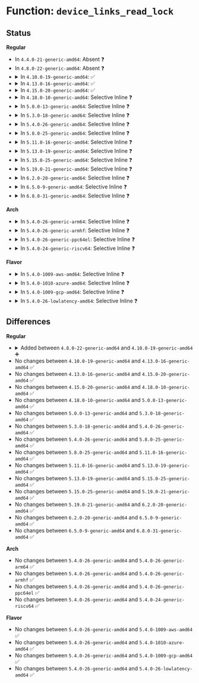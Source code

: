 # Function: <code>device_links_read_lock</code>

## Status
<b>Regular</b>
<ul>
<li>
In <code>4.4.0-21-generic-amd64</code>: Absent ❓
</li>
<li>
In <code>4.8.0-22-generic-amd64</code>: Absent ❓
</li>
<li>
<details>
<summary>In <code>4.10.0-19-generic-amd64</code>: ✅</summary>

```c
int device_links_read_lock()
```

```json
{
  "name": "device_links_read_lock",
  "collision_type": "Unique Global",
  "inline_type": "No",
  "funcs": [
    {
      "addr": 18446744071584905312,
      "name": "device_links_read_lock",
      "external": true,
      "loc": "drivers/base/core.c:63",
      "file": "drivers/base/core.c",
      "inline": "seen, unknown",
      "caller_inline": [],
      "caller_func": [
        "drivers/base/power/runtime.c:pm_runtime_put_suppliers",
        "drivers/base/power/runtime.c:pm_runtime_get_suppliers",
        "drivers/base/power/runtime.c:pm_runtime_clean_up_links",
        "drivers/base/power/runtime.c:__rpm_callback",
        "drivers/base/power/runtime.c:__rpm_callback",
        "drivers/base/power/main.c:__device_suspend",
        "drivers/base/power/main.c:dpm_wait_for_subordinate",
        "drivers/base/power/main.c:dpm_wait_for_suppliers"
      ]
    }
  ],
  "symbols": [
    {
      "addr": 18446744071584905312,
      "name": "device_links_read_lock",
      "section": ".text",
      "bind": "STB_GLOBAL",
      "size": 23
    }
  ]
}
```
</details>
</li>
<li>
<details>
<summary>In <code>4.13.0-16-generic-amd64</code>: ✅</summary>

```c
int device_links_read_lock()
```

```json
{
  "name": "device_links_read_lock",
  "collision_type": "Unique Global",
  "inline_type": "No",
  "funcs": [
    {
      "addr": 18446744071584990544,
      "name": "device_links_read_lock",
      "external": true,
      "loc": "drivers/base/core.c:64",
      "file": "drivers/base/core.c",
      "inline": "seen, unknown",
      "caller_inline": [],
      "caller_func": [
        "drivers/base/power/runtime.c:pm_runtime_put_suppliers",
        "drivers/base/power/runtime.c:pm_runtime_get_suppliers",
        "drivers/base/power/runtime.c:pm_runtime_clean_up_links",
        "drivers/base/power/runtime.c:__rpm_callback",
        "drivers/base/power/runtime.c:__rpm_callback",
        "drivers/base/power/main.c:__device_suspend",
        "drivers/base/power/main.c:dpm_wait_for_subordinate",
        "drivers/base/power/main.c:dpm_wait_for_suppliers"
      ]
    }
  ],
  "symbols": [
    {
      "addr": 18446744071584990544,
      "name": "device_links_read_lock",
      "section": ".text",
      "bind": "STB_GLOBAL",
      "size": 23
    }
  ]
}
```
</details>
</li>
<li>
<details>
<summary>In <code>4.15.0-20-generic-amd64</code>: ✅</summary>

```c
int device_links_read_lock()
```

```json
{
  "name": "device_links_read_lock",
  "collision_type": "Unique Global",
  "inline_type": "No",
  "funcs": [
    {
      "addr": 18446744071585412496,
      "name": "device_links_read_lock",
      "external": true,
      "loc": "drivers/base/core.c:64",
      "file": "drivers/base/core.c",
      "inline": "seen, unknown",
      "caller_inline": [],
      "caller_func": [
        "drivers/base/power/runtime.c:pm_runtime_put_suppliers",
        "drivers/base/power/runtime.c:pm_runtime_get_suppliers",
        "drivers/base/power/runtime.c:pm_runtime_clean_up_links",
        "drivers/base/power/runtime.c:__rpm_callback",
        "drivers/base/power/runtime.c:__rpm_callback",
        "drivers/base/power/main.c:__device_suspend",
        "drivers/base/power/main.c:__device_suspend_noirq",
        "drivers/base/power/main.c:dpm_wait_for_subordinate",
        "drivers/base/power/main.c:dpm_wait_for_suppliers"
      ]
    }
  ],
  "symbols": [
    {
      "addr": 18446744071585412496,
      "name": "device_links_read_lock",
      "section": ".text",
      "bind": "STB_GLOBAL",
      "size": 23
    }
  ]
}
```
</details>
</li>
<li>
<details>
<summary>In <code>4.18.0-10-generic-amd64</code>: Selective Inline ❓</summary>

```c
int device_links_read_lock()
```

```json
{
  "name": "device_links_read_lock",
  "collision_type": "Unique Global",
  "inline_type": "Selective",
  "funcs": [
    {
      "addr": 18446744071585656469,
      "name": "device_links_read_lock",
      "external": true,
      "loc": "drivers/base/core.c:61",
      "file": "drivers/base/core.c",
      "inline": "not declared, inlined",
      "caller_inline": [
        "drivers/base/core.c:device_pm_move_to_tail"
      ],
      "caller_func": [
        "drivers/base/power/runtime.c:pm_runtime_put_suppliers",
        "drivers/base/power/runtime.c:pm_runtime_get_suppliers",
        "drivers/base/power/runtime.c:pm_runtime_clean_up_links",
        "drivers/base/power/runtime.c:__rpm_callback",
        "drivers/base/power/runtime.c:__rpm_callback",
        "drivers/base/power/main.c:__device_suspend",
        "drivers/base/power/main.c:__device_suspend_noirq",
        "drivers/base/power/main.c:dpm_wait_for_subordinate",
        "drivers/base/power/main.c:dpm_wait_for_suppliers"
      ]
    }
  ],
  "symbols": [
    {
      "addr": 18446744071585655104,
      "name": "device_links_read_lock",
      "section": ".text",
      "bind": "STB_GLOBAL",
      "size": 23
    }
  ]
}
```
</details>
</li>
<li>
<details>
<summary>In <code>5.0.0-13-generic-amd64</code>: Selective Inline ❓</summary>

```c
int device_links_read_lock()
```

```json
{
  "name": "device_links_read_lock",
  "collision_type": "Unique Global",
  "inline_type": "Selective",
  "funcs": [
    {
      "addr": 18446744071585788629,
      "name": "device_links_read_lock",
      "external": true,
      "loc": "drivers/base/core.c:62",
      "file": "drivers/base/core.c",
      "inline": "not declared, inlined",
      "caller_inline": [
        "drivers/base/core.c:device_pm_move_to_tail"
      ],
      "caller_func": [
        "drivers/base/power/runtime.c:pm_runtime_put_suppliers",
        "drivers/base/power/runtime.c:pm_runtime_get_suppliers",
        "drivers/base/power/runtime.c:pm_runtime_clean_up_links",
        "drivers/base/power/runtime.c:__rpm_callback",
        "drivers/base/power/runtime.c:__rpm_callback",
        "drivers/base/power/main.c:__device_suspend",
        "drivers/base/power/main.c:__device_suspend_noirq",
        "drivers/base/power/main.c:dpm_wait_for_subordinate",
        "drivers/base/power/main.c:dpm_wait_for_suppliers"
      ]
    }
  ],
  "symbols": [
    {
      "addr": 18446744071585787232,
      "name": "device_links_read_lock",
      "section": ".text",
      "bind": "STB_GLOBAL",
      "size": 23
    }
  ]
}
```
</details>
</li>
<li>
<details>
<summary>In <code>5.3.0-18-generic-amd64</code>: Selective Inline ❓</summary>

```c
int device_links_read_lock()
```

```json
{
  "name": "device_links_read_lock",
  "collision_type": "Unique Global",
  "inline_type": "Selective",
  "funcs": [
    {
      "addr": 18446744071586019605,
      "name": "device_links_read_lock",
      "external": true,
      "loc": "drivers/base/core.c:62",
      "file": "drivers/base/core.c",
      "inline": "not declared, inlined",
      "caller_inline": [
        "drivers/base/core.c:device_pm_move_to_tail"
      ],
      "caller_func": [
        "drivers/base/power/runtime.c:pm_runtime_put_suppliers",
        "drivers/base/power/runtime.c:pm_runtime_get_suppliers",
        "drivers/base/power/runtime.c:pm_runtime_clean_up_links",
        "drivers/base/power/runtime.c:__pm_runtime_set_status",
        "drivers/base/power/runtime.c:__pm_runtime_set_status",
        "drivers/base/power/runtime.c:__rpm_callback",
        "drivers/base/power/runtime.c:__rpm_callback",
        "drivers/base/power/main.c:__device_suspend",
        "drivers/base/power/main.c:__device_suspend_noirq",
        "drivers/base/power/main.c:dpm_wait_for_subordinate",
        "drivers/base/power/main.c:dpm_wait_for_suppliers"
      ]
    }
  ],
  "symbols": [
    {
      "addr": 18446744071586018064,
      "name": "device_links_read_lock",
      "section": ".text",
      "bind": "STB_GLOBAL",
      "size": 23
    }
  ]
}
```
</details>
</li>
<li>
<details>
<summary>In <code>5.4.0-26-generic-amd64</code>: Selective Inline ❓</summary>

```c
int device_links_read_lock()
```

```json
{
  "name": "device_links_read_lock",
  "collision_type": "Unique Global",
  "inline_type": "Selective",
  "funcs": [
    {
      "addr": 18446744071586167349,
      "name": "device_links_read_lock",
      "external": true,
      "loc": "drivers/base/core.c:63",
      "file": "drivers/base/core.c",
      "inline": "not declared, inlined",
      "caller_inline": [
        "drivers/base/core.c:device_pm_move_to_tail"
      ],
      "caller_func": [
        "drivers/base/power/runtime.c:pm_runtime_put_suppliers",
        "drivers/base/power/runtime.c:pm_runtime_get_suppliers",
        "drivers/base/power/runtime.c:pm_runtime_clean_up_links",
        "drivers/base/power/runtime.c:__pm_runtime_set_status",
        "drivers/base/power/runtime.c:__pm_runtime_set_status",
        "drivers/base/power/runtime.c:__rpm_callback",
        "drivers/base/power/runtime.c:__rpm_callback",
        "drivers/base/power/main.c:__device_suspend",
        "drivers/base/power/main.c:__device_suspend_noirq",
        "drivers/base/power/main.c:dpm_wait_for_subordinate"
      ]
    }
  ],
  "symbols": [
    {
      "addr": 18446744071586165776,
      "name": "device_links_read_lock",
      "section": ".text",
      "bind": "STB_GLOBAL",
      "size": 23
    }
  ]
}
```
</details>
</li>
<li>
<details>
<summary>In <code>5.8.0-25-generic-amd64</code>: Selective Inline ❓</summary>

```c
int device_links_read_lock()
```

```json
{
  "name": "device_links_read_lock",
  "collision_type": "Unique Global",
  "inline_type": "Selective",
  "funcs": [
    {
      "addr": 18446744071586927189,
      "name": "device_links_read_lock",
      "external": true,
      "loc": "drivers/base/core.c:71",
      "file": "drivers/base/core.c",
      "inline": "not declared, inlined",
      "caller_inline": [
        "drivers/base/core.c:device_pm_move_to_tail"
      ],
      "caller_func": [
        "drivers/base/power/runtime.c:pm_runtime_put_suppliers",
        "drivers/base/power/runtime.c:pm_runtime_get_suppliers",
        "drivers/base/power/runtime.c:pm_runtime_clean_up_links",
        "drivers/base/power/runtime.c:__pm_runtime_set_status",
        "drivers/base/power/runtime.c:__pm_runtime_set_status",
        "drivers/base/power/runtime.c:__rpm_callback",
        "drivers/base/power/runtime.c:__rpm_callback",
        "drivers/base/power/main.c:__device_suspend",
        "drivers/base/power/main.c:__device_suspend_noirq",
        "drivers/base/power/main.c:dpm_wait_for_subordinate"
      ]
    }
  ],
  "symbols": [
    {
      "addr": 18446744071586924320,
      "name": "device_links_read_lock",
      "section": ".text",
      "bind": "STB_GLOBAL",
      "size": 23
    }
  ]
}
```
</details>
</li>
<li>
<details>
<summary>In <code>5.11.0-16-generic-amd64</code>: Selective Inline ❓</summary>

```c
int device_links_read_lock()
```

```json
{
  "name": "device_links_read_lock",
  "collision_type": "Unique Global",
  "inline_type": "Selective",
  "funcs": [
    {
      "addr": 18446744071587010885,
      "name": "device_links_read_lock",
      "external": true,
      "loc": "drivers/base/core.c:165",
      "file": "drivers/base/core.c",
      "inline": "not declared, inlined",
      "caller_inline": [
        "drivers/base/core.c:device_pm_move_to_tail"
      ],
      "caller_func": [
        "drivers/base/power/runtime.c:pm_runtime_put_suppliers",
        "drivers/base/power/runtime.c:pm_runtime_get_suppliers",
        "drivers/base/power/runtime.c:__pm_runtime_set_status",
        "drivers/base/power/runtime.c:__pm_runtime_set_status",
        "drivers/base/power/runtime.c:rpm_suspend",
        "drivers/base/power/runtime.c:__rpm_callback",
        "drivers/base/power/runtime.c:__rpm_callback",
        "drivers/base/power/main.c:__device_suspend",
        "drivers/base/power/main.c:__device_suspend_noirq",
        "drivers/base/power/main.c:dpm_wait_for_subordinate"
      ]
    }
  ],
  "symbols": [
    {
      "addr": 18446744071587008048,
      "name": "device_links_read_lock",
      "section": ".text",
      "bind": "STB_GLOBAL",
      "size": 23
    }
  ]
}
```
</details>
</li>
<li>
<details>
<summary>In <code>5.13.0-19-generic-amd64</code>: Selective Inline ❓</summary>

```c
int device_links_read_lock()
```

```json
{
  "name": "device_links_read_lock",
  "collision_type": "Unique Global",
  "inline_type": "Selective",
  "funcs": [
    {
      "addr": 18446744071586894133,
      "name": "device_links_read_lock",
      "external": true,
      "loc": "drivers/base/core.c:183",
      "file": "drivers/base/core.c",
      "inline": "not declared, inlined",
      "caller_inline": [
        "drivers/base/core.c:device_pm_move_to_tail"
      ],
      "caller_func": [
        "drivers/base/power/runtime.c:pm_runtime_put_suppliers",
        "drivers/base/power/runtime.c:pm_runtime_get_suppliers",
        "drivers/base/power/runtime.c:__pm_runtime_set_status",
        "drivers/base/power/runtime.c:__pm_runtime_set_status",
        "drivers/base/power/runtime.c:rpm_suspend",
        "drivers/base/power/runtime.c:__rpm_callback",
        "drivers/base/power/runtime.c:__rpm_callback",
        "drivers/base/power/main.c:__device_suspend",
        "drivers/base/power/main.c:__device_suspend_noirq",
        "drivers/base/power/main.c:dpm_wait_for_subordinate"
      ]
    }
  ],
  "symbols": [
    {
      "addr": 18446744071586890816,
      "name": "device_links_read_lock",
      "section": ".text",
      "bind": "STB_GLOBAL",
      "size": 23
    }
  ]
}
```
</details>
</li>
<li>
<details>
<summary>In <code>5.15.0-25-generic-amd64</code>: Selective Inline ❓</summary>

```c
int device_links_read_lock()
```

```json
{
  "name": "device_links_read_lock",
  "collision_type": "Unique Global",
  "inline_type": "Selective",
  "funcs": [
    {
      "addr": 18446744071587456037,
      "name": "device_links_read_lock",
      "external": true,
      "loc": "drivers/base/core.c:195",
      "file": "drivers/base/core.c",
      "inline": "not declared, inlined",
      "caller_inline": [
        "drivers/base/core.c:device_pm_move_to_tail"
      ],
      "caller_func": [
        "drivers/base/power/runtime.c:pm_runtime_put_suppliers",
        "drivers/base/power/runtime.c:pm_runtime_get_suppliers",
        "drivers/base/power/runtime.c:__pm_runtime_set_status",
        "drivers/base/power/runtime.c:__pm_runtime_set_status",
        "drivers/base/power/runtime.c:rpm_suspend",
        "drivers/base/power/runtime.c:__rpm_callback",
        "drivers/base/power/runtime.c:__rpm_callback",
        "drivers/base/power/main.c:__device_suspend",
        "drivers/base/power/main.c:__device_suspend_noirq",
        "drivers/base/power/main.c:dpm_wait_for_subordinate"
      ]
    }
  ],
  "symbols": [
    {
      "addr": 18446744071587452576,
      "name": "device_links_read_lock",
      "section": ".text",
      "bind": "STB_GLOBAL",
      "size": 23
    }
  ]
}
```
</details>
</li>
<li>
<details>
<summary>In <code>5.19.0-21-generic-amd64</code>: Selective Inline ❓</summary>

```c
int device_links_read_lock()
```

```json
{
  "name": "device_links_read_lock",
  "collision_type": "Unique Global",
  "inline_type": "Selective",
  "funcs": [
    {
      "addr": 18446744071588774949,
      "name": "device_links_read_lock",
      "external": true,
      "loc": "drivers/base/core.c:196",
      "file": "drivers/base/core.c",
      "inline": "not declared, inlined",
      "caller_inline": [
        "drivers/base/core.c:device_pm_move_to_tail"
      ],
      "caller_func": [
        "drivers/base/power/runtime.c:pm_runtime_put_suppliers",
        "drivers/base/power/runtime.c:pm_runtime_get_suppliers",
        "drivers/base/power/runtime.c:__pm_runtime_set_status",
        "drivers/base/power/runtime.c:__pm_runtime_set_status",
        "drivers/base/power/runtime.c:rpm_suspend",
        "drivers/base/power/runtime.c:__rpm_callback",
        "drivers/base/power/runtime.c:__rpm_callback",
        "drivers/base/power/main.c:__device_suspend",
        "drivers/base/power/main.c:__device_suspend_noirq",
        "drivers/base/power/main.c:dpm_wait_for_subordinate"
      ]
    }
  ],
  "symbols": [
    {
      "addr": 18446744071588771248,
      "name": "device_links_read_lock",
      "section": ".text",
      "bind": "STB_GLOBAL",
      "size": 29
    }
  ]
}
```
</details>
</li>
<li>
<details>
<summary>In <code>6.2.0-20-generic-amd64</code>: Selective Inline ❓</summary>

```c
int device_links_read_lock()
```

```json
{
  "name": "device_links_read_lock",
  "collision_type": "Unique Global",
  "inline_type": "Selective",
  "funcs": [
    {
      "addr": 18446744071590268053,
      "name": "device_links_read_lock",
      "external": true,
      "loc": "drivers/base/core.c:264",
      "file": "drivers/base/core.c",
      "inline": "not declared, inlined",
      "caller_inline": [
        "drivers/base/core.c:device_pm_move_to_tail"
      ],
      "caller_func": [
        "drivers/base/power/runtime.c:pm_runtime_put_suppliers",
        "drivers/base/power/runtime.c:pm_runtime_get_suppliers",
        "drivers/base/power/runtime.c:__pm_runtime_set_status",
        "drivers/base/power/runtime.c:__pm_runtime_set_status",
        "drivers/base/power/runtime.c:rpm_suspend",
        "drivers/base/power/runtime.c:__rpm_callback",
        "drivers/base/power/runtime.c:__rpm_callback",
        "drivers/base/power/main.c:__device_suspend",
        "drivers/base/power/main.c:__device_suspend_noirq",
        "drivers/base/power/main.c:dpm_wait_for_subordinate"
      ]
    }
  ],
  "symbols": [
    {
      "addr": 18446744071590264576,
      "name": "device_links_read_lock",
      "section": ".text",
      "bind": "STB_GLOBAL",
      "size": 29
    }
  ]
}
```
</details>
</li>
<li>
<details>
<summary>In <code>6.5.0-9-generic-amd64</code>: Selective Inline ❓</summary>

```c
int device_links_read_lock()
```

```json
{
  "name": "device_links_read_lock",
  "collision_type": "Unique Global",
  "inline_type": "Selective",
  "funcs": [
    {
      "addr": 18446744071590588453,
      "name": "device_links_read_lock",
      "external": true,
      "loc": "drivers/base/core.c:250",
      "file": "drivers/base/core.c",
      "inline": "not declared, inlined",
      "caller_inline": [
        "drivers/base/core.c:device_pm_move_to_tail"
      ],
      "caller_func": [
        "drivers/base/power/runtime.c:pm_runtime_put_suppliers",
        "drivers/base/power/runtime.c:pm_runtime_get_suppliers",
        "drivers/base/power/runtime.c:__pm_runtime_set_status",
        "drivers/base/power/runtime.c:__pm_runtime_set_status",
        "drivers/base/power/runtime.c:rpm_suspend",
        "drivers/base/power/runtime.c:__rpm_callback",
        "drivers/base/power/runtime.c:__rpm_callback",
        "drivers/base/power/main.c:__device_suspend",
        "drivers/base/power/main.c:__device_suspend_noirq",
        "drivers/base/power/main.c:dpm_wait_for_subordinate"
      ]
    }
  ],
  "symbols": [
    {
      "addr": 18446744071590584816,
      "name": "device_links_read_lock",
      "section": ".text",
      "bind": "STB_GLOBAL",
      "size": 29
    }
  ]
}
```
</details>
</li>
<li>
<details>
<summary>In <code>6.8.0-31-generic-amd64</code>: Selective Inline ❓</summary>

```c
int device_links_read_lock()
```

```json
{
  "name": "device_links_read_lock",
  "collision_type": "Unique Global",
  "inline_type": "Selective",
  "funcs": [
    {
      "addr": 18446744071590947125,
      "name": "device_links_read_lock",
      "external": true,
      "loc": "drivers/base/core.c:251",
      "file": "drivers/base/core.c",
      "inline": "not declared, inlined",
      "caller_inline": [
        "drivers/base/core.c:device_pm_move_to_tail"
      ],
      "caller_func": [
        "drivers/base/power/runtime.c:pm_runtime_put_suppliers",
        "drivers/base/power/runtime.c:pm_runtime_get_suppliers",
        "drivers/base/power/runtime.c:__pm_runtime_set_status",
        "drivers/base/power/runtime.c:__pm_runtime_set_status",
        "drivers/base/power/runtime.c:rpm_suspend",
        "drivers/base/power/runtime.c:__rpm_callback",
        "drivers/base/power/runtime.c:__rpm_callback",
        "drivers/base/power/main.c:__device_suspend",
        "drivers/base/power/main.c:__device_suspend_noirq",
        "drivers/base/power/main.c:dpm_wait_for_subordinate"
      ]
    }
  ],
  "symbols": [
    {
      "addr": 18446744071590943792,
      "name": "device_links_read_lock",
      "section": ".text",
      "bind": "STB_GLOBAL",
      "size": 29
    }
  ]
}
```
</details>
</li>
</ul>
<b>Arch</b>
<ul>
<li>
<details>
<summary>In <code>5.4.0-26-generic-arm64</code>: Selective Inline ❓</summary>

```c
int device_links_read_lock()
```

```json
{
  "name": "device_links_read_lock",
  "collision_type": "Unique Global",
  "inline_type": "Selective",
  "funcs": [
    {
      "addr": 18446603336498963300,
      "name": "device_links_read_lock",
      "external": true,
      "loc": "drivers/base/core.c:63",
      "file": "drivers/base/core.c",
      "inline": "not declared, inlined",
      "caller_inline": [
        "drivers/base/core.c:device_pm_move_to_tail"
      ],
      "caller_func": [
        "drivers/base/power/runtime.c:pm_runtime_put_suppliers",
        "drivers/base/power/runtime.c:pm_runtime_get_suppliers",
        "drivers/base/power/runtime.c:pm_runtime_clean_up_links",
        "drivers/base/power/runtime.c:__pm_runtime_set_status",
        "drivers/base/power/runtime.c:__pm_runtime_set_status",
        "drivers/base/power/runtime.c:__rpm_callback",
        "drivers/base/power/runtime.c:__rpm_callback",
        "drivers/base/power/main.c:__device_suspend",
        "drivers/base/power/main.c:__device_suspend_noirq",
        "drivers/base/power/main.c:dpm_wait_for_subordinate"
      ]
    }
  ],
  "symbols": [
    {
      "addr": 18446603336498961280,
      "name": "device_links_read_lock",
      "section": ".text",
      "bind": "STB_GLOBAL",
      "size": 36
    }
  ]
}
```
</details>
</li>
<li>
<details>
<summary>In <code>5.4.0-26-generic-armhf</code>: Selective Inline ❓</summary>

```c
int device_links_read_lock()
```

```json
{
  "name": "device_links_read_lock",
  "collision_type": "Unique Global",
  "inline_type": "Selective",
  "funcs": [
    {
      "addr": 3231533456,
      "name": "device_links_read_lock",
      "external": true,
      "loc": "drivers/base/core.c:63",
      "file": "drivers/base/core.c",
      "inline": "not declared, inlined",
      "caller_inline": [
        "drivers/base/core.c:device_pm_move_to_tail"
      ],
      "caller_func": [
        "drivers/base/power/runtime.c:pm_runtime_put_suppliers",
        "drivers/base/power/runtime.c:pm_runtime_get_suppliers",
        "drivers/base/power/runtime.c:pm_runtime_clean_up_links",
        "drivers/base/power/runtime.c:__pm_runtime_set_status",
        "drivers/base/power/runtime.c:__pm_runtime_set_status",
        "drivers/base/power/runtime.c:__rpm_callback",
        "drivers/base/power/runtime.c:__rpm_callback",
        "drivers/base/power/main.c:__device_suspend",
        "drivers/base/power/main.c:__device_suspend_noirq",
        "drivers/base/power/main.c:dpm_wait_for_subordinate"
      ]
    }
  ],
  "symbols": [
    {
      "addr": 3231531536,
      "name": "device_links_read_lock",
      "section": ".text",
      "bind": "STB_GLOBAL",
      "size": 36
    }
  ]
}
```
</details>
</li>
<li>
<details>
<summary>In <code>5.4.0-26-generic-ppc64el</code>: Selective Inline ❓</summary>

```c
int device_links_read_lock()
```

```json
{
  "name": "device_links_read_lock",
  "collision_type": "Unique Global",
  "inline_type": "Selective",
  "funcs": [
    {
      "addr": 13835058055292108792,
      "name": "device_links_read_lock",
      "external": true,
      "loc": "drivers/base/core.c:63",
      "file": "drivers/base/core.c",
      "inline": "not declared, inlined",
      "caller_inline": [
        "drivers/base/core.c:device_pm_move_to_tail"
      ],
      "caller_func": [
        "drivers/base/power/runtime.c:pm_runtime_put_suppliers",
        "drivers/base/power/runtime.c:pm_runtime_get_suppliers",
        "drivers/base/power/runtime.c:pm_runtime_clean_up_links",
        "drivers/base/power/runtime.c:__pm_runtime_set_status",
        "drivers/base/power/runtime.c:__pm_runtime_set_status",
        "drivers/base/power/runtime.c:__rpm_callback",
        "drivers/base/power/runtime.c:__rpm_callback",
        "drivers/base/power/main.c:__device_suspend",
        "drivers/base/power/main.c:__device_suspend_noirq",
        "drivers/base/power/main.c:dpm_wait_for_subordinate"
      ]
    }
  ],
  "symbols": [
    {
      "addr": 13835058055292106080,
      "name": "device_links_read_lock",
      "section": ".text",
      "bind": "STB_GLOBAL",
      "size": 60
    }
  ]
}
```
</details>
</li>
<li>
<details>
<summary>In <code>5.4.0-24-generic-riscv64</code>: Selective Inline ❓</summary>

```c
int device_links_read_lock()
```

```json
{
  "name": "device_links_read_lock",
  "collision_type": "Unique Global",
  "inline_type": "Selective",
  "funcs": [
    {
      "addr": 18446743936276344314,
      "name": "device_links_read_lock",
      "external": true,
      "loc": "drivers/base/core.c:63",
      "file": "drivers/base/core.c",
      "inline": "not declared, inlined",
      "caller_inline": [
        "drivers/base/core.c:device_pm_move_to_tail"
      ],
      "caller_func": [
        "drivers/base/power/runtime.c:pm_runtime_put_suppliers",
        "drivers/base/power/runtime.c:pm_runtime_get_suppliers",
        "drivers/base/power/runtime.c:pm_runtime_clean_up_links",
        "drivers/base/power/runtime.c:__pm_runtime_set_status",
        "drivers/base/power/runtime.c:__pm_runtime_set_status",
        "drivers/base/power/runtime.c:__rpm_callback",
        "drivers/base/power/runtime.c:__rpm_callback"
      ]
    }
  ],
  "symbols": [
    {
      "addr": 18446743936276342582,
      "name": "device_links_read_lock",
      "section": ".text",
      "bind": "STB_GLOBAL",
      "size": 42
    }
  ]
}
```
</details>
</li>
</ul>
<b>Flavor</b>
<ul>
<li>
<details>
<summary>In <code>5.4.0-1009-aws-amd64</code>: Selective Inline ❓</summary>

```c
int device_links_read_lock()
```

```json
{
  "name": "device_links_read_lock",
  "collision_type": "Unique Global",
  "inline_type": "Selective",
  "funcs": [
    {
      "addr": 18446744071585927717,
      "name": "device_links_read_lock",
      "external": true,
      "loc": "drivers/base/core.c:63",
      "file": "drivers/base/core.c",
      "inline": "not declared, inlined",
      "caller_inline": [
        "drivers/base/core.c:device_pm_move_to_tail"
      ],
      "caller_func": [
        "drivers/base/power/runtime.c:pm_runtime_put_suppliers",
        "drivers/base/power/runtime.c:pm_runtime_get_suppliers",
        "drivers/base/power/runtime.c:pm_runtime_clean_up_links",
        "drivers/base/power/runtime.c:__pm_runtime_set_status",
        "drivers/base/power/runtime.c:__pm_runtime_set_status",
        "drivers/base/power/runtime.c:__rpm_callback",
        "drivers/base/power/runtime.c:__rpm_callback",
        "drivers/base/power/main.c:__device_suspend",
        "drivers/base/power/main.c:__device_suspend_noirq",
        "drivers/base/power/main.c:dpm_wait_for_subordinate"
      ]
    }
  ],
  "symbols": [
    {
      "addr": 18446744071585926144,
      "name": "device_links_read_lock",
      "section": ".text",
      "bind": "STB_GLOBAL",
      "size": 23
    }
  ]
}
```
</details>
</li>
<li>
<details>
<summary>In <code>5.4.0-1010-azure-amd64</code>: Selective Inline ❓</summary>

```c
int device_links_read_lock()
```

```json
{
  "name": "device_links_read_lock",
  "collision_type": "Unique Global",
  "inline_type": "Selective",
  "funcs": [
    {
      "addr": 18446744071585776853,
      "name": "device_links_read_lock",
      "external": true,
      "loc": "drivers/base/core.c:63",
      "file": "drivers/base/core.c",
      "inline": "not declared, inlined",
      "caller_inline": [
        "drivers/base/core.c:device_pm_move_to_tail"
      ],
      "caller_func": [
        "drivers/base/power/runtime.c:pm_runtime_put_suppliers",
        "drivers/base/power/runtime.c:pm_runtime_get_suppliers",
        "drivers/base/power/runtime.c:pm_runtime_clean_up_links",
        "drivers/base/power/runtime.c:__pm_runtime_set_status",
        "drivers/base/power/runtime.c:__pm_runtime_set_status",
        "drivers/base/power/runtime.c:__rpm_callback",
        "drivers/base/power/runtime.c:__rpm_callback",
        "drivers/base/power/main.c:__device_suspend",
        "drivers/base/power/main.c:__device_suspend_noirq",
        "drivers/base/power/main.c:dpm_wait_for_subordinate"
      ]
    }
  ],
  "symbols": [
    {
      "addr": 18446744071585775280,
      "name": "device_links_read_lock",
      "section": ".text",
      "bind": "STB_GLOBAL",
      "size": 23
    }
  ]
}
```
</details>
</li>
<li>
<details>
<summary>In <code>5.4.0-1009-gcp-amd64</code>: Selective Inline ❓</summary>

```c
int device_links_read_lock()
```

```json
{
  "name": "device_links_read_lock",
  "collision_type": "Unique Global",
  "inline_type": "Selective",
  "funcs": [
    {
      "addr": 18446744071586117365,
      "name": "device_links_read_lock",
      "external": true,
      "loc": "drivers/base/core.c:63",
      "file": "drivers/base/core.c",
      "inline": "not declared, inlined",
      "caller_inline": [
        "drivers/base/core.c:device_pm_move_to_tail"
      ],
      "caller_func": [
        "drivers/base/power/runtime.c:pm_runtime_put_suppliers",
        "drivers/base/power/runtime.c:pm_runtime_get_suppliers",
        "drivers/base/power/runtime.c:pm_runtime_clean_up_links",
        "drivers/base/power/runtime.c:__pm_runtime_set_status",
        "drivers/base/power/runtime.c:__pm_runtime_set_status",
        "drivers/base/power/runtime.c:__rpm_callback",
        "drivers/base/power/runtime.c:__rpm_callback",
        "drivers/base/power/main.c:__device_suspend",
        "drivers/base/power/main.c:__device_suspend_noirq",
        "drivers/base/power/main.c:dpm_wait_for_subordinate"
      ]
    }
  ],
  "symbols": [
    {
      "addr": 18446744071586115792,
      "name": "device_links_read_lock",
      "section": ".text",
      "bind": "STB_GLOBAL",
      "size": 23
    }
  ]
}
```
</details>
</li>
<li>
<details>
<summary>In <code>5.4.0-26-lowlatency-amd64</code>: Selective Inline ❓</summary>

```c
int device_links_read_lock()
```

```json
{
  "name": "device_links_read_lock",
  "collision_type": "Unique Global",
  "inline_type": "Selective",
  "funcs": [
    {
      "addr": 18446744071586225973,
      "name": "device_links_read_lock",
      "external": true,
      "loc": "drivers/base/core.c:63",
      "file": "drivers/base/core.c",
      "inline": "not declared, inlined",
      "caller_inline": [
        "drivers/base/core.c:device_pm_move_to_tail"
      ],
      "caller_func": [
        "drivers/base/power/runtime.c:pm_runtime_put_suppliers",
        "drivers/base/power/runtime.c:pm_runtime_get_suppliers",
        "drivers/base/power/runtime.c:pm_runtime_clean_up_links",
        "drivers/base/power/runtime.c:__pm_runtime_set_status",
        "drivers/base/power/runtime.c:__pm_runtime_set_status",
        "drivers/base/power/runtime.c:__rpm_callback",
        "drivers/base/power/runtime.c:__rpm_callback",
        "drivers/base/power/main.c:__device_suspend",
        "drivers/base/power/main.c:__device_suspend_noirq",
        "drivers/base/power/main.c:dpm_wait_for_subordinate"
      ]
    }
  ],
  "symbols": [
    {
      "addr": 18446744071586224400,
      "name": "device_links_read_lock",
      "section": ".text",
      "bind": "STB_GLOBAL",
      "size": 23
    }
  ]
}
```
</details>
</li>
</ul>

## Differences
<b>Regular</b>
<ul>
<li>
<details>
<summary>Added between <code>4.8.0-22-generic-amd64</code> and <code>4.10.0-19-generic-amd64</code> ➕</summary>

```c
int device_links_read_lock()
```
</details>
</li>
<li>
No changes between <code>4.10.0-19-generic-amd64</code> and <code>4.13.0-16-generic-amd64</code> ✅
</li>
<li>
No changes between <code>4.13.0-16-generic-amd64</code> and <code>4.15.0-20-generic-amd64</code> ✅
</li>
<li>
No changes between <code>4.15.0-20-generic-amd64</code> and <code>4.18.0-10-generic-amd64</code> ✅
</li>
<li>
No changes between <code>4.18.0-10-generic-amd64</code> and <code>5.0.0-13-generic-amd64</code> ✅
</li>
<li>
No changes between <code>5.0.0-13-generic-amd64</code> and <code>5.3.0-18-generic-amd64</code> ✅
</li>
<li>
No changes between <code>5.3.0-18-generic-amd64</code> and <code>5.4.0-26-generic-amd64</code> ✅
</li>
<li>
No changes between <code>5.4.0-26-generic-amd64</code> and <code>5.8.0-25-generic-amd64</code> ✅
</li>
<li>
No changes between <code>5.8.0-25-generic-amd64</code> and <code>5.11.0-16-generic-amd64</code> ✅
</li>
<li>
No changes between <code>5.11.0-16-generic-amd64</code> and <code>5.13.0-19-generic-amd64</code> ✅
</li>
<li>
No changes between <code>5.13.0-19-generic-amd64</code> and <code>5.15.0-25-generic-amd64</code> ✅
</li>
<li>
No changes between <code>5.15.0-25-generic-amd64</code> and <code>5.19.0-21-generic-amd64</code> ✅
</li>
<li>
No changes between <code>5.19.0-21-generic-amd64</code> and <code>6.2.0-20-generic-amd64</code> ✅
</li>
<li>
No changes between <code>6.2.0-20-generic-amd64</code> and <code>6.5.0-9-generic-amd64</code> ✅
</li>
<li>
No changes between <code>6.5.0-9-generic-amd64</code> and <code>6.8.0-31-generic-amd64</code> ✅
</li>
</ul>
<b>Arch</b>
<ul>
<li>
No changes between <code>5.4.0-26-generic-amd64</code> and <code>5.4.0-26-generic-arm64</code> ✅
</li>
<li>
No changes between <code>5.4.0-26-generic-amd64</code> and <code>5.4.0-26-generic-armhf</code> ✅
</li>
<li>
No changes between <code>5.4.0-26-generic-amd64</code> and <code>5.4.0-26-generic-ppc64el</code> ✅
</li>
<li>
No changes between <code>5.4.0-26-generic-amd64</code> and <code>5.4.0-24-generic-riscv64</code> ✅
</li>
</ul>
<b>Flavor</b>
<ul>
<li>
No changes between <code>5.4.0-26-generic-amd64</code> and <code>5.4.0-1009-aws-amd64</code> ✅
</li>
<li>
No changes between <code>5.4.0-26-generic-amd64</code> and <code>5.4.0-1010-azure-amd64</code> ✅
</li>
<li>
No changes between <code>5.4.0-26-generic-amd64</code> and <code>5.4.0-1009-gcp-amd64</code> ✅
</li>
<li>
No changes between <code>5.4.0-26-generic-amd64</code> and <code>5.4.0-26-lowlatency-amd64</code> ✅
</li>
</ul>
